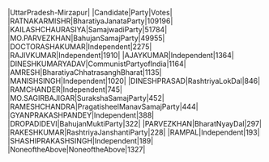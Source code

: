  
|UttarPradesh-Mirzapur|
|Candidate|Party|Votes|
|RATNAKARMISHR|BharatiyaJanataParty|109196|
|KAILASHCHAURASIYA|SamajwadiParty|51784|
|MO.PARVEZKHAN|BahujanSamajParty|49955|
|DOCTORASHAKUMAR|Independent|2275|
|RAJIVKUMAR|Independent|1910|
|AJAYKUMAR|Independent|1364|
|DINESHKUMARYADAV|CommunistPartyofIndia|1164|
|AMRESH|BharatiyaChhatrasanghBharat|1135|
|MANISHSINGH|Independent|1020|
|DINESHPRASAD|RashtriyaLokDal|846|
|RAMCHANDER|Independent|745|
|MO.SAGIRBAJIGAR|SurakshaSamajParty|452|
|RAMESHCHANDRA|PragatisheelManavSamajParty|444|
|GYANPRAKASHPANDEY|Independent|388|
|DROPADIDEVI|BahujanMuktiParty|322|
|PARVEZKHAN|BharatNyayDal|297|
|RAKESHKUMAR|RashtriyaJanshantiParty|228|
|RAMPAL|Independent|193|
|SHASHIPRAKASHSINGH|Independent|189|
|NoneoftheAbove|NoneoftheAbove|1327|
